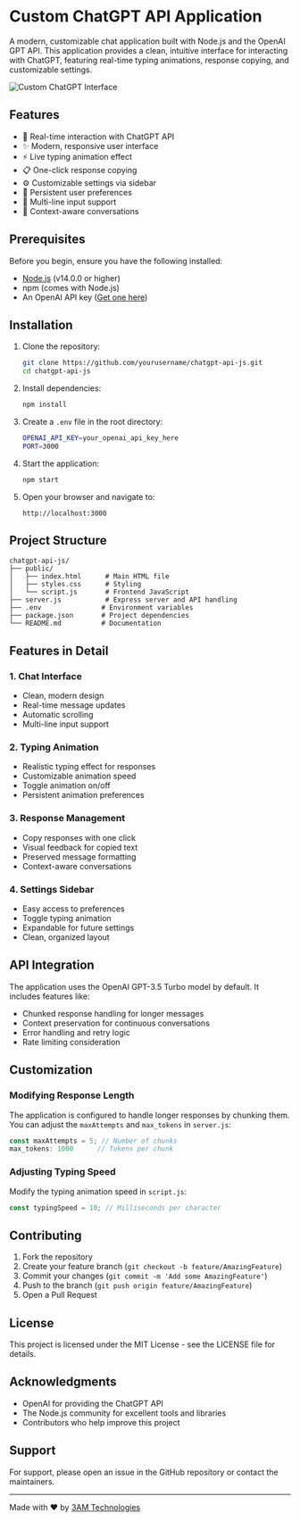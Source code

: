 # Custom ChatGPT API Application

A modern, customizable chat application built with Node.js and the OpenAI GPT API. This application provides a clean, intuitive interface for interacting with ChatGPT, featuring real-time typing animations, response copying, and customizable settings.

![Custom ChatGPT Interface](https://github.com/user-attachments/assets/31acfb64-0a67-4510-9928-d0dffad4d3a3)

## Features

- 🤖 Real-time interaction with ChatGPT API
- ✨ Modern, responsive user interface
- ⚡ Live typing animation effect
- 📋 One-click response copying
- ⚙️ Customizable settings via sidebar
- 💾 Persistent user preferences
- 📝 Multi-line input support
- 🔄 Context-aware conversations

## Prerequisites

Before you begin, ensure you have the following installed:
- [Node.js](https://nodejs.org/) (v14.0.0 or higher)
- npm (comes with Node.js)
- An OpenAI API key ([Get one here](https://platform.openai.com/api-keys))

## Installation

1. Clone the repository:
   ```bash
   git clone https://github.com/yourusername/chatgpt-api-js.git
   cd chatgpt-api-js
   ```

2. Install dependencies:
   ```bash
   npm install
   ```

3. Create a `.env` file in the root directory:
   ```bash
   OPENAI_API_KEY=your_openai_api_key_here
   PORT=3000
   ```

4. Start the application:
   ```bash
   npm start
   ```

5. Open your browser and navigate to:
   ```
   http://localhost:3000
   ```

## Project Structure

```
chatgpt-api-js/
├── public/
│   ├── index.html      # Main HTML file
│   ├── styles.css      # Styling
│   └── script.js       # Frontend JavaScript
├── server.js           # Express server and API handling
├── .env               # Environment variables
├── package.json       # Project dependencies
└── README.md          # Documentation
```

## Features in Detail

### 1. Chat Interface
- Clean, modern design
- Real-time message updates
- Automatic scrolling
- Multi-line input support

### 2. Typing Animation
- Realistic typing effect for responses
- Customizable animation speed
- Toggle animation on/off
- Persistent animation preferences

### 3. Response Management
- Copy responses with one click
- Visual feedback for copied text
- Preserved message formatting
- Context-aware conversations

### 4. Settings Sidebar
- Easy access to preferences
- Toggle typing animation
- Expandable for future settings
- Clean, organized layout

## API Integration

The application uses the OpenAI GPT-3.5 Turbo model by default. It includes features like:
- Chunked response handling for longer messages
- Context preservation for continuous conversations
- Error handling and retry logic
- Rate limiting consideration

## Customization

### Modifying Response Length
The application is configured to handle longer responses by chunking them. You can adjust the `maxAttempts` and `max_tokens` in `server.js`:

```javascript
const maxAttempts = 5; // Number of chunks
max_tokens: 1000      // Tokens per chunk
```

### Adjusting Typing Speed
Modify the typing animation speed in `script.js`:

```javascript
const typingSpeed = 10; // Milliseconds per character
```

## Contributing

1. Fork the repository
2. Create your feature branch (`git checkout -b feature/AmazingFeature`)
3. Commit your changes (`git commit -m 'Add some AmazingFeature'`)
4. Push to the branch (`git push origin feature/AmazingFeature`)
5. Open a Pull Request

## License

This project is licensed under the MIT License - see the LICENSE file for details.

## Acknowledgments

- OpenAI for providing the ChatGPT API
- The Node.js community for excellent tools and libraries
- Contributors who help improve this project

## Support

For support, please open an issue in the GitHub repository or contact the maintainers.

---

Made with ❤️ by [3AM Technologies](https://3am-tech.com)
